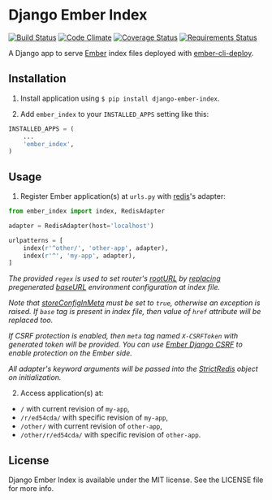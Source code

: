 # Django Ember Index

[![Build Status](https://travis-ci.org/bobisjan/django-ember-index.svg?branch=master)](https://travis-ci.org/bobisjan/django-ember-index) [![Code Climate](https://codeclimate.com/github/bobisjan/django-ember-index/badges/gpa.svg)](https://codeclimate.com/github/bobisjan/django-ember-index) [![Coverage Status](https://coveralls.io/repos/bobisjan/django-ember-index/badge.svg?branch=master)](https://coveralls.io/r/bobisjan/django-ember-index) [![Requirements Status](https://requires.io/github/bobisjan/django-ember-index/requirements.svg?branch=master)](https://requires.io/github/bobisjan/django-ember-index/requirements/?branch=master)

A Django app to serve [Ember](http://emberjs.com) index files deployed with [ember-cli-deploy](https://github.com/ember-cli/ember-cli-deploy).

## Installation

1. Install application using `$ pip install django-ember-index`.

2. Add `ember_index` to your `INSTALLED_APPS` setting like this:

  ```python
  INSTALLED_APPS = (
      ...
      'ember_index',
  )
  ```

## Usage

1. Register Ember application(s) at `urls.py` with [redis](http://redis.io)'s adapter:

  ```python
  from ember_index import index, RedisAdapter

  adapter = RedisAdapter(host='localhost')

  urlpatterns = [
      index(r'^other/', 'other-app', adapter),
      index(r'^', 'my-app', adapter),
  ]
  ```

  _The provided `regex` is used to set router's [rootURL](http://emberjs.com/api/classes/Ember.Router.html#property_rootURL) by [replacing](https://github.com/bobisjan/django-ember-index/blob/master/ember_index/utils.py#L1) pregenerated [baseURL](https://github.com/ember-cli/ember-cli/blob/18d377b264859548f41aba6c3ea2015b90978068/blueprints/app/files/config/environment.js#L7) environment configuration at index file._

  _Note that [storeConfigInMeta](https://github.com/ember-cli/ember-cli/blob/master/lib/broccoli/ember-app.js#L141) must be set to `true`, otherwise an exception is raised. If `base` tag is present in index file, then value of `href` attribute will be replaced too._

  _If CSRF protection is enabled, then `meta` tag named `X-CSRFToken` with generated token will be provided. You can use [Ember Django CSRF](http://emberobserver.com/addons/ember-django-csrf) to enable protection on the Ember side._

  _All adapter's keyword arguments will be passed into the [StrictRedis](https://redis-py.readthedocs.org/en/latest/#redis.StrictRedis) object on initialization._

2. Access application(s) at:

  - `/` with current revision of `my-app`,
  - `/r/ed54cda/` with specific revision of `my-app`,
  - `/other/` with current revision of `other-app`,
  - `/other/r/ed54cda/` with specific revision of `other-app`.


## License

Django Ember Index is available under the MIT license. See the LICENSE file for more info.
